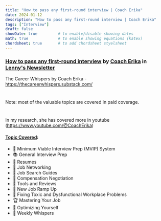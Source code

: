 ```yaml
---
title: "How to pass any first-round interview | Coach Erika"
date: 2024-01-12
description: "How to pass any first-round interview | Coach Erika"
tags: ["Interview"]
draft: false
showDate: true         # to enable/disable showing dates
math: true             # to enable showing equations (katex)
chordsheet: true       # to add chordsheet styelsheet
---
```

### [How to pass any first-round interview](https://www.lennysnewsletter.com/p/how-to-pass-any-first-round-interview) by [Coach Erika](https://twitter.com/ErikaCoaches) in [Lenny's Newsletter](https://www.lennysnewsletter.com/)

The Career Whispers by Coach Erika - https://thecareerwhispers.substack.com/
#
Note: most of the valuable topics are covered in paid coverage.
#
In my research, she has covered more in youtube (https://www.youtube.com/@CoachErika)

#### [Topic Covered](https://thecareerwhispers.substack.com/p/posts-organized-by-topic):

* 👀 Minimum Viable Interview Prep (MVIP) System
* 📚 General Interview Prep
* 📄 Resumes
* 🤝 Job Networking
* 🔎 Job Search Guides
* 🤑 Compensation Negotiation
* 🧰 Tools and Reviews
* 👏 New Job Ramp Up
* 🥶 Fixing Toxic and Dysfunctional Workplace Problems
* 🏆 Mastering Your Job
* 🦄 Optimizing Yourself
* 🤫 Weekly Whispers


